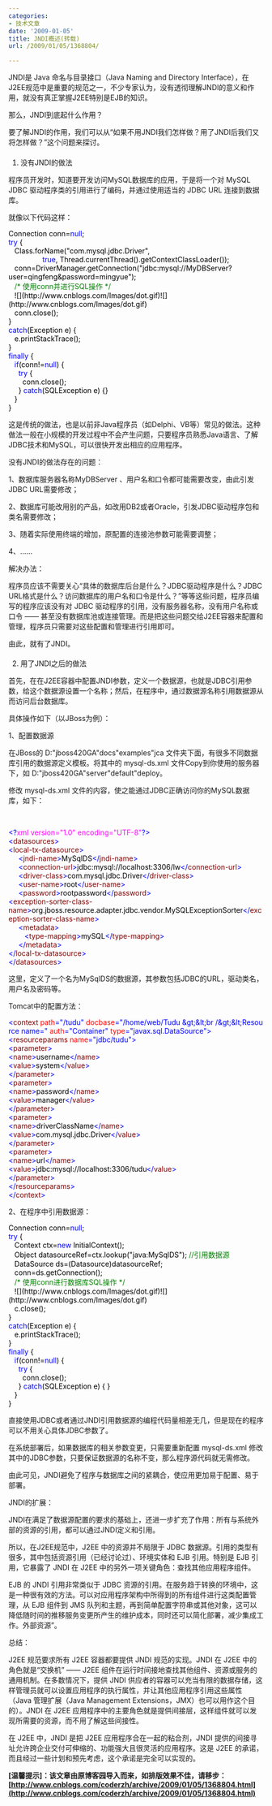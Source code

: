 ```yaml
---
categories:
- 技术文章
date: '2009-01-05'
title: JNDI概述(转载)
url: /2009/01/05/1368804/

---
```



JNDI是 Java 命名与目录接口（Java Naming and Directory Interface），在J2EE规范中是重要的规范之一，不少专家认为，没有透彻理解JNDI的意义和作用，就没有真正掌握J2EE特别是EJB的知识。

那么，JNDI到底起什么作用？

要了解JNDI的作用，我们可以从&#8220;如果不用JNDI我们怎样做？用了JNDI后我们又将怎样做？&#8221;这个问题来探讨。

#### 
1. 没有JNDI的做法

程序员开发时，知道要开发访问MySQL数据库的应用，于是将一个对 MySQL JDBC 驱动程序类的引用进行了编码，并通过使用适当的 JDBC URL 连接到数据库。

就像以下代码这样：

<div class="cnblogs_code"><span style="color: #000000;">Connection&nbsp;conn</span><span style="color: #000000;">=</span><span style="color: #0000ff;">null</span><span style="color: #000000;">;
<br />
</span><span style="color: #0000ff;">try</span><span style="color: #000000;">&nbsp;{
<br />
&nbsp;&nbsp;&nbsp;Class.forName(</span><span style="color: #000000;">"</span><span style="color: #000000;">com.mysql.jdbc.Driver</span><span style="color: #000000;">"</span><span style="color: #000000;">,
<br />
&nbsp;&nbsp;&nbsp;&nbsp;&nbsp;&nbsp;&nbsp;&nbsp;&nbsp;&nbsp;&nbsp;&nbsp;&nbsp;&nbsp;&nbsp;&nbsp;&nbsp;</span><span style="color: #0000ff;">true</span><span style="color: #000000;">,&nbsp;Thread.currentThread().getContextClassLoader());
<br />
&nbsp;&nbsp;&nbsp;conn</span><span style="color: #000000;">=</span><span style="color: #000000;">DriverManager.getConnection(</span><span style="color: #000000;">"</span><span style="color: #000000;">jdbc:mysql://MyDBServer?user=qingfeng&amp;password=mingyue</span><span style="color: #000000;">"</span><span style="color: #000000;">);
<br />
&nbsp;&nbsp;&nbsp;</span><span style="color: #008000;">/*</span><span style="color: #008000;">&nbsp;使用conn并进行SQL操作&nbsp;</span><span style="color: #008000;">*/</span><span style="color: #000000;">
<br />
&nbsp;&nbsp;&nbsp;![](http://www.cnblogs.com/Images/dot.gif)![](http://www.cnblogs.com/Images/dot.gif)
<br />
&nbsp;&nbsp;&nbsp;conn.close();
<br />
}
<br />
</span><span style="color: #0000ff;">catch</span><span style="color: #000000;">(Exception&nbsp;e)&nbsp;{
<br />
&nbsp;&nbsp;&nbsp;e.printStackTrace();
<br />
}
<br />
</span><span style="color: #0000ff;">finally</span><span style="color: #000000;">&nbsp;{
<br />
&nbsp;&nbsp;&nbsp;</span><span style="color: #0000ff;">if</span><span style="color: #000000;">(conn</span><span style="color: #000000;">!=</span><span style="color: #0000ff;">null</span><span style="color: #000000;">)&nbsp;{
<br />
&nbsp;&nbsp;&nbsp;&nbsp;&nbsp;</span><span style="color: #0000ff;">try</span><span style="color: #000000;">&nbsp;{
<br />
&nbsp;&nbsp;&nbsp;&nbsp;&nbsp;&nbsp;&nbsp;conn.close();
<br />
&nbsp;&nbsp;&nbsp;&nbsp;&nbsp;}&nbsp;</span><span style="color: #0000ff;">catch</span><span style="color: #000000;">(SQLException&nbsp;e)&nbsp;{}
<br />
&nbsp;&nbsp;&nbsp;}
<br />
}
<br />
</span></div>

这是传统的做法，也是以前非Java程序员（如Delphi、VB等）常见的做法。这种做法一般在小规模的开发过程中不会产生问题，只要程序员熟悉Java语言、了解JDBC技术和MySQL，可以很快开发出相应的应用程序。

没有JNDI的做法存在的问题：

1、数据库服务器名称MyDBServer 、用户名和口令都可能需要改变，由此引发JDBC URL需要修改；

2、数据库可能改用别的产品，如改用DB2或者Oracle，引发JDBC驱动程序包和类名需要修改；

3、随着实际使用终端的增加，原配置的连接池参数可能需要调整；

4、......

解决办法：

程序员应该不需要关心&#8220;具体的数据库后台是什么？JDBC驱动程序是什么？JDBC URL格式是什么？访问数据库的用户名和口令是什么？&#8221;等等这些问题，程序员编写的程序应该没有对 JDBC 驱动程序的引用，没有服务器名称，没有用户名称或口令 —— 甚至没有数据库池或连接管理。而是把这些问题交给J2EE容器来配置和管理，程序员只需要对这些配置和管理进行引用即可。

由此，就有了JNDI。

#### 
2. 用了JNDI之后的做法

首先，在在J2EE容器中配置JNDI参数，定义一个数据源，也就是JDBC引用参数，给这个数据源设置一个名称；然后，在程序中，通过数据源名称引用数据源从而访问后台数据库。

具体操作如下（以JBoss为例）：

1、配置数据源

在JBoss的 D:"jboss420GA"docs"examples"jca 文件夹下面，有很多不同数据库引用的数据源定义模板。将其中的 mysql-ds.xml 文件Copy到你使用的服务器下，如 D:"jboss420GA"server"default"deploy。

修改 mysql-ds.xml 文件的内容，使之能通过JDBC正确访问你的MySQL数据库，如下：

&nbsp;

<div class="cnblogs_code"><span style="color: #0000ff;">&lt;?</span><span style="color: #ff00ff;">xml&nbsp;version="1.0"&nbsp;encoding="UTF-8"</span><span style="color: #0000ff;">?&gt;</span><span style="color: #000000;">
<br />
</span><span style="color: #0000ff;">&lt;</span><span style="color: #800000;">datasources</span><span style="color: #0000ff;">&gt;</span><span style="color: #000000;">
<br />
</span><span style="color: #0000ff;">&lt;</span><span style="color: #800000;">local-tx-datasource</span><span style="color: #0000ff;">&gt;</span><span style="color: #000000;">
<br />
&nbsp;&nbsp;&nbsp;&nbsp;&nbsp;</span><span style="color: #0000ff;">&lt;</span><span style="color: #800000;">jndi-name</span><span style="color: #0000ff;">&gt;</span><span style="color: #000000;">MySqlDS</span><span style="color: #0000ff;">&lt;/</span><span style="color: #800000;">jndi-name</span><span style="color: #0000ff;">&gt;</span><span style="color: #000000;">
<br />
&nbsp;&nbsp;&nbsp;&nbsp;&nbsp;</span><span style="color: #0000ff;">&lt;</span><span style="color: #800000;">connection-url</span><span style="color: #0000ff;">&gt;</span><span style="color: #000000;">jdbc:mysql://localhost:3306/lw</span><span style="color: #0000ff;">&lt;/</span><span style="color: #800000;">connection-url</span><span style="color: #0000ff;">&gt;</span><span style="color: #000000;">
<br />
&nbsp;&nbsp;&nbsp;&nbsp;&nbsp;</span><span style="color: #0000ff;">&lt;</span><span style="color: #800000;">driver-class</span><span style="color: #0000ff;">&gt;</span><span style="color: #000000;">com.mysql.jdbc.Driver</span><span style="color: #0000ff;">&lt;/</span><span style="color: #800000;">driver-class</span><span style="color: #0000ff;">&gt;</span><span style="color: #000000;">
<br />
&nbsp;&nbsp;&nbsp;&nbsp;&nbsp;</span><span style="color: #0000ff;">&lt;</span><span style="color: #800000;">user-name</span><span style="color: #0000ff;">&gt;</span><span style="color: #000000;">root</span><span style="color: #0000ff;">&lt;/</span><span style="color: #800000;">user-name</span><span style="color: #0000ff;">&gt;</span><span style="color: #000000;">
<br />
&nbsp;&nbsp;&nbsp;&nbsp;&nbsp;</span><span style="color: #0000ff;">&lt;</span><span style="color: #800000;">password</span><span style="color: #0000ff;">&gt;</span><span style="color: #000000;">rootpassword</span><span style="color: #0000ff;">&lt;/</span><span style="color: #800000;">password</span><span style="color: #0000ff;">&gt;</span><span style="color: #000000;">
<br />
</span><span style="color: #0000ff;">&lt;</span><span style="color: #800000;">exception-sorter-class-name</span><span style="color: #0000ff;">&gt;</span><span style="color: #000000;">org.jboss.resource.adapter.jdbc.vendor.MySQLExceptionSorter</span><span style="color: #0000ff;">&lt;/</span><span style="color: #800000;">exception-sorter-class-name</span><span style="color: #0000ff;">&gt;</span><span style="color: #000000;">
<br />
&nbsp;&nbsp;&nbsp;&nbsp;&nbsp;</span><span style="color: #0000ff;">&lt;</span><span style="color: #800000;">metadata</span><span style="color: #0000ff;">&gt;</span><span style="color: #000000;">
<br />
&nbsp;&nbsp;&nbsp;&nbsp;&nbsp;&nbsp;&nbsp;&nbsp;</span><span style="color: #0000ff;">&lt;</span><span style="color: #800000;">type-mapping</span><span style="color: #0000ff;">&gt;</span><span style="color: #000000;">mySQL</span><span style="color: #0000ff;">&lt;/</span><span style="color: #800000;">type-mapping</span><span style="color: #0000ff;">&gt;</span><span style="color: #000000;">
<br />
&nbsp;&nbsp;&nbsp;&nbsp;&nbsp;</span><span style="color: #0000ff;">&lt;/</span><span style="color: #800000;">metadata</span><span style="color: #0000ff;">&gt;</span><span style="color: #000000;">
<br />
</span><span style="color: #0000ff;">&lt;/</span><span style="color: #800000;">local-tx-datasource</span><span style="color: #0000ff;">&gt;</span><span style="color: #000000;">
<br />
</span><span style="color: #0000ff;">&lt;/</span><span style="color: #800000;">datasources</span><span style="color: #0000ff;">&gt;</span></div>

这里，定义了一个名为MySqlDS的数据源，其参数包括JDBC的URL，驱动类名，用户名及密码等。 

Tomcat中的配置方法：

<div class="cnblogs_code"><span style="color: #0000ff;">&lt;</span><span style="color: #800000;">context&nbsp;</span><span style="color: #ff0000;">path</span><span style="color: #0000ff;">="/tudu"</span><span style="color: #ff0000;">&nbsp;docbase</span><span style="color: #0000ff;">="/home/web/Tudu&nbsp;&amp;gt;&amp;lt;br&nbsp;/&amp;gt;&amp;lt;Resource&nbsp;name="</span><span style="color: #ff0000;">&nbsp;auth</span><span style="color: #0000ff;">="Container"</span><span style="color: #ff0000;">&nbsp;type</span><span style="color: #0000ff;">="javax.sql.DataSource"</span><span style="color: #0000ff;">&gt;</span><span style="color: #000000;">
<br />
</span><span style="color: #0000ff;">&lt;</span><span style="color: #800000;">resourceparams&nbsp;</span><span style="color: #ff0000;">name</span><span style="color: #0000ff;">="jdbc/tudu"</span><span style="color: #0000ff;">&gt;</span><span style="color: #000000;">
<br />
</span><span style="color: #0000ff;">&lt;</span><span style="color: #800000;">parameter</span><span style="color: #0000ff;">&gt;</span><span style="color: #000000;">
<br />
</span><span style="color: #0000ff;">&lt;</span><span style="color: #800000;">name</span><span style="color: #0000ff;">&gt;</span><span style="color: #000000;">username</span><span style="color: #0000ff;">&lt;/</span><span style="color: #800000;">name</span><span style="color: #0000ff;">&gt;</span><span style="color: #000000;">
<br />
</span><span style="color: #0000ff;">&lt;</span><span style="color: #800000;">value</span><span style="color: #0000ff;">&gt;</span><span style="color: #000000;">system</span><span style="color: #0000ff;">&lt;/</span><span style="color: #800000;">value</span><span style="color: #0000ff;">&gt;</span><span style="color: #000000;">
<br />
</span><span style="color: #0000ff;">&lt;/</span><span style="color: #800000;">parameter</span><span style="color: #0000ff;">&gt;</span><span style="color: #000000;">
<br />
</span><span style="color: #0000ff;">&lt;</span><span style="color: #800000;">parameter</span><span style="color: #0000ff;">&gt;</span><span style="color: #000000;">
<br />
</span><span style="color: #0000ff;">&lt;</span><span style="color: #800000;">name</span><span style="color: #0000ff;">&gt;</span><span style="color: #000000;">password</span><span style="color: #0000ff;">&lt;/</span><span style="color: #800000;">name</span><span style="color: #0000ff;">&gt;</span><span style="color: #000000;">
<br />
</span><span style="color: #0000ff;">&lt;</span><span style="color: #800000;">value</span><span style="color: #0000ff;">&gt;</span><span style="color: #000000;">manager</span><span style="color: #0000ff;">&lt;/</span><span style="color: #800000;">value</span><span style="color: #0000ff;">&gt;</span><span style="color: #000000;">
<br />
</span><span style="color: #0000ff;">&lt;/</span><span style="color: #800000;">parameter</span><span style="color: #0000ff;">&gt;</span><span style="color: #000000;">
<br />
</span><span style="color: #0000ff;">&lt;</span><span style="color: #800000;">parameter</span><span style="color: #0000ff;">&gt;</span><span style="color: #000000;">
<br />
</span><span style="color: #0000ff;">&lt;</span><span style="color: #800000;">name</span><span style="color: #0000ff;">&gt;</span><span style="color: #000000;">driverClassName</span><span style="color: #0000ff;">&lt;/</span><span style="color: #800000;">name</span><span style="color: #0000ff;">&gt;</span><span style="color: #000000;">
<br />
</span><span style="color: #0000ff;">&lt;</span><span style="color: #800000;">value</span><span style="color: #0000ff;">&gt;</span><span style="color: #000000;">com.mysql.jdbc.Driver</span><span style="color: #0000ff;">&lt;/</span><span style="color: #800000;">value</span><span style="color: #0000ff;">&gt;</span><span style="color: #000000;">
<br />
</span><span style="color: #0000ff;">&lt;/</span><span style="color: #800000;">parameter</span><span style="color: #0000ff;">&gt;</span><span style="color: #000000;">
<br />
</span><span style="color: #0000ff;">&lt;</span><span style="color: #800000;">parameter</span><span style="color: #0000ff;">&gt;</span><span style="color: #000000;">
<br />
</span><span style="color: #0000ff;">&lt;</span><span style="color: #800000;">name</span><span style="color: #0000ff;">&gt;</span><span style="color: #000000;">url</span><span style="color: #0000ff;">&lt;/</span><span style="color: #800000;">name</span><span style="color: #0000ff;">&gt;</span><span style="color: #000000;">
<br />
</span><span style="color: #0000ff;">&lt;</span><span style="color: #800000;">value</span><span style="color: #0000ff;">&gt;</span><span style="color: #000000;">jdbc:mysql://localhost:3306/tudu</span><span style="color: #0000ff;">&lt;/</span><span style="color: #800000;">value</span><span style="color: #0000ff;">&gt;</span><span style="color: #000000;">
<br />
</span><span style="color: #0000ff;">&lt;/</span><span style="color: #800000;">parameter</span><span style="color: #0000ff;">&gt;</span><span style="color: #000000;">
<br />
</span><span style="color: #0000ff;">&lt;/</span><span style="color: #800000;">resourceparams</span><span style="color: #0000ff;">&gt;</span><span style="color: #000000;">
<br />
</span><span style="color: #0000ff;">&lt;/</span><span style="color: #800000;">context</span><span style="color: #0000ff;">&gt;</span></div>

2、在程序中引用数据源：

<div class="cnblogs_code"><span style="color: #000000;">Connection&nbsp;conn</span><span style="color: #000000;">=</span><span style="color: #0000ff;">null</span><span style="color: #000000;">;
<br />
</span><span style="color: #0000ff;">try</span><span style="color: #000000;">&nbsp;{
<br />
&nbsp;&nbsp;&nbsp;Context&nbsp;ctx</span><span style="color: #000000;">=</span><span style="color: #0000ff;">new</span><span style="color: #000000;">&nbsp;InitialContext();
<br />
&nbsp;&nbsp;&nbsp;Object&nbsp;datasourceRef</span><span style="color: #000000;">=</span><span style="color: #000000;">ctx.lookup(</span><span style="color: #000000;">"</span><span style="color: #000000;">java:MySqlDS</span><span style="color: #000000;">"</span><span style="color: #000000;">);&nbsp;</span><span style="color: #008000;">//</span><span style="color: #008000;">引用数据源</span><span style="color: #000000;">
<br />
&nbsp;&nbsp;&nbsp;DataSource&nbsp;ds</span><span style="color: #000000;">=</span><span style="color: #000000;">(Datasource)datasourceRef;
<br />
&nbsp;&nbsp;&nbsp;conn</span><span style="color: #000000;">=</span><span style="color: #000000;">ds.getConnection();
<br />
&nbsp;&nbsp;&nbsp;</span><span style="color: #008000;">/*</span><span style="color: #008000;">&nbsp;使用conn进行数据库SQL操作&nbsp;</span><span style="color: #008000;">*/</span><span style="color: #000000;">
<br />
&nbsp;&nbsp;&nbsp;![](http://www.cnblogs.com/Images/dot.gif)![](http://www.cnblogs.com/Images/dot.gif)
<br />
&nbsp;&nbsp;&nbsp;c.close();
<br />
}
<br />
</span><span style="color: #0000ff;">catch</span><span style="color: #000000;">(Exception&nbsp;e)&nbsp;{
<br />
&nbsp;&nbsp;&nbsp;e.printStackTrace();
<br />
}
<br />
</span><span style="color: #0000ff;">finally</span><span style="color: #000000;">&nbsp;{
<br />
&nbsp;&nbsp;&nbsp;</span><span style="color: #0000ff;">if</span><span style="color: #000000;">(conn</span><span style="color: #000000;">!=</span><span style="color: #0000ff;">null</span><span style="color: #000000;">)&nbsp;{
<br />
&nbsp;&nbsp;&nbsp;&nbsp;&nbsp;</span><span style="color: #0000ff;">try</span><span style="color: #000000;">&nbsp;{
<br />
&nbsp;&nbsp;&nbsp;&nbsp;&nbsp;&nbsp;&nbsp;conn.close();
<br />
&nbsp;&nbsp;&nbsp;&nbsp;&nbsp;}&nbsp;</span><span style="color: #0000ff;">catch</span><span style="color: #000000;">(SQLException&nbsp;e)&nbsp;{&nbsp;}
<br />
&nbsp;&nbsp;&nbsp;}
<br />
}</span></div>

直接使用JDBC或者通过JNDI引用数据源的编程代码量相差无几，但是现在的程序可以不用关心具体JDBC参数了。

在系统部署后，如果数据库的相关参数变更，只需要重新配置 mysql-ds.xml 修改其中的JDBC参数，只要保证数据源的名称不变，那么程序源代码就无需修改。

由此可见，JNDI避免了程序与数据库之间的紧耦合，使应用更加易于配置、易于部署。

JNDI的扩展：

JNDI在满足了数据源配置的要求的基础上，还进一步扩充了作用：所有与系统外部的资源的引用，都可以通过JNDI定义和引用。

所以，在J2EE规范中，J2EE 中的资源并不局限于 JDBC 数据源。引用的类型有很多，其中包括资源引用（已经讨论过）、环境实体和 EJB 引用。特别是 EJB 引用，它暴露了 JNDI 在 J2EE 中的另外一项关键角色：查找其他应用程序组件。

EJB 的 JNDI 引用非常类似于 JDBC 资源的引用。在服务趋于转换的环境中，这是一种很有效的方法。可以对应用程序架构中所得到的所有组件进行这类配置管理，从 EJB 组件到 JMS 队列和主题，再到简单配置字符串或其他对象，这可以降低随时间的推移服务变更所产生的维护成本，同时还可以简化部署，减少集成工作。外部资源&#8221;。

总结：

J2EE 规范要求所有 J2EE 容器都要提供 JNDI 规范的实现。JNDI 在 J2EE 中的角色就是&#8220;交换机&#8221; —— J2EE 组件在运行时间接地查找其他组件、资源或服务的通用机制。在多数情况下，提供 JNDI 供应者的容器可以充当有限的数据存储，这样管理员就可以设置应用程序的执行属性，并让其他应用程序引用这些属性（Java 管理扩展（Java Management Extensions，JMX）也可以用作这个目的）。JNDI 在 J2EE 应用程序中的主要角色就是提供间接层，这样组件就可以发现所需要的资源，而不用了解这些间接性。

在 J2EE 中，JNDI 是把 J2EE 应用程序合在一起的粘合剂，JNDI 提供的间接寻址允许跨企业交付可伸缩的、功能强大且很灵活的应用程序。这是 J2EE 的承诺，而且经过一些计划和预先考虑，这个承诺是完全可以实现的。

**[温馨提示]：该文章由原博客园导入而来，如排版效果不佳，请移步：[http://www.cnblogs.com/coderzh/archive/2009/01/05/1368804.html](http://www.cnblogs.com/coderzh/archive/2009/01/05/1368804.html)**